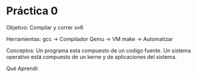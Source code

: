 # Práctica 0 

Objetivo:
Compilar y correr xv6

Herramientas:
gcc -> Compilador
Qemu -> VM
make -> Automatizar

Conceptos:
Un programa esta compuesto de un codigo fuente.
Un sistema operativo está compuesto de un kerne y de aplicaciones del sistema.
 
 Qué Aprendí:
 
